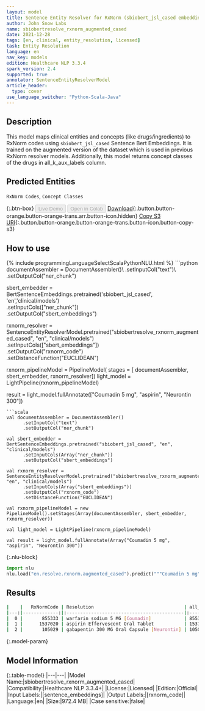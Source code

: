 ```yaml
---
layout: model
title: Sentence Entity Resolver for RxNorm (sbiobert_jsl_cased embeddings)
author: John Snow Labs
name: sbiobertresolve_rxnorm_augmented_cased
date: 2021-12-28
tags: [en, clinical, entity_resolution, licensed]
task: Entity Resolution
language: en
nav_key: models
edition: Healthcare NLP 3.3.4
spark_version: 2.4
supported: true
annotator: SentenceEntityResolverModel
article_header:
  type: cover
use_language_switcher: "Python-Scala-Java"
---
```


## Description

This model maps clinical entities and concepts (like drugs/ingredients) to RxNorm codes using `sbiobert_jsl_cased` Sentence Bert Embeddings. It is trained on the augmented version of the dataset which is used in previous RxNorm resolver models. Additionally, this model returns concept classes of the drugs in all_k_aux_labels column.

## Predicted Entities

`RxNorm Codes`, `Concept Classes`

{:.btn-box}
<button class="button button-orange" disabled>Live Demo</button>
<button class="button button-orange" disabled>Open in Colab</button>
[Download](https://s3.amazonaws.com/auxdata.johnsnowlabs.com/clinical/models/sbiobertresolve_rxnorm_augmented_cased_en_3.3.4_2.4_1640687886477.zip){:.button.button-orange.button-orange-trans.arr.button-icon.hidden}
[Copy S3 URI](s3://auxdata.johnsnowlabs.com/clinical/models/sbiobertresolve_rxnorm_augmented_cased_en_3.3.4_2.4_1640687886477.zip){:.button.button-orange.button-orange-trans.button-icon.button-copy-s3}

## How to use



<div class="tabs-box" markdown="1">
{% include programmingLanguageSelectScalaPythonNLU.html %}
```python
documentAssembler = DocumentAssembler()\
      .setInputCol("text")\
      .setOutputCol("ner_chunk")

sbert_embedder = BertSentenceEmbeddings.pretrained('sbiobert_jsl_cased', 'en','clinical/models')\
      .setInputCols(["ner_chunk"])\
      .setOutputCol("sbert_embeddings")
    
rxnorm_resolver = SentenceEntityResolverModel.pretrained("sbiobertresolve_rxnorm_augmented_cased", "en", "clinical/models") \
      .setInputCols(["sbert_embeddings"]) \
      .setOutputCol("rxnorm_code")\
      .setDistanceFunction("EUCLIDEAN")

rxnorm_pipelineModel = PipelineModel(
    stages = [
        documentAssembler,
        sbert_embedder,
        rxnorm_resolver])
light_model = LightPipeline(rxnorm_pipelineModel)

result = light_model.fullAnnotate(["Coumadin 5 mg", "aspirin", "Neurontin 300"])
```
```scala
val documentAssembler = DocumentAssembler()
      .setInputCol("text")
      .setOutputCol("ner_chunk")
      
val sbert_embedder = BertSentenceEmbeddings.pretrained("sbiobert_jsl_cased", "en", "clinical/models")
      .setInputCols(Array("ner_chunk"))
      .setOutputCol("sbert_embeddings")
    
val rxnorm_resolver = SentenceEntityResolverModel.pretrained("sbiobertresolve_rxnorm_augmented_cased", "en", "clinical/models") 
      .setInputCols(Array("sbert_embeddings")) 
      .setOutputCol("rxnorm_code")
      .setDistanceFunction("EUCLIDEAN")

val rxnorm_pipelineModel = new PipelineModel().setStages(Array(documentAssembler, sbert_embedder, rxnorm_resolver))

val light_model = LightPipeline(rxnorm_pipelineModel)

val result = light_model.fullAnnotate(Array("Coumadin 5 mg", "aspirin", "Neurontin 300"))
```


{:.nlu-block}
```python
import nlu
nlu.load("en.resolve.rxnorm.augmented_cased").predict("""Coumadin 5 mg""")
```

</div>

## Results

```bash
|    |   RxNormCode | Resolution                                 | all_k_results                     | all_k_distances                   | all_k_cosine_distances            | all_k_resolutions                                               | all_k_aux_labels                  |
|---:|-------------:|:-------------------------------------------|:----------------------------------|:----------------------------------|:----------------------------------|:----------------------------------------------------------------|:----------------------------------|
|  0 |       855333 | warfarin sodium 5 MG [Coumadin]            | 855333:::645146:::432467:::438... | 7.1909:::8.2961:::8.3727:::8.3... | 0.0887:::0.1170:::0.1176:::0.1... | warfarin sodium 5 MG [Coumadin]:::minoxidil 50 MG/ML Topical... | Branded Drug Comp:::Clinical D... |
|  1 |      1537020 | aspirin Effervescent Oral Tablet           | 1537020:::1191:::437779:::7244... | 0.0000:::0.0000:::8.2570:::8.8... | 0.0000:::0.0000:::0.1147:::0.1... | aspirin Effervescent Oral Tablet:::aspirin:::aspirin / sulfu... | Clinical Drug Form:::Ingredien... |
|  2 |       105029 | gabapentin 300 MG Oral Capsule [Neurontin] | 105029:::2180332:::105852:::19... | 8.7466:::10.7744:::11.1256:::1... | 0.1212:::0.1843:::0.1981:::0.2... | gabapentin 300 MG Oral Capsule [Neurontin]:::darolutamide 30... | Branded Drug:::Branded Drug Co... |
```

{:.model-param}
## Model Information

{:.table-model}
|---|---|
|Model Name:|sbiobertresolve_rxnorm_augmented_cased|
|Compatibility:|Healthcare NLP 3.3.4+|
|License:|Licensed|
|Edition:|Official|
|Input Labels:|[sentence_embeddings]|
|Output Labels:|[rxnorm_code]|
|Language:|en|
|Size:|972.4 MB|
|Case sensitive:|false|
